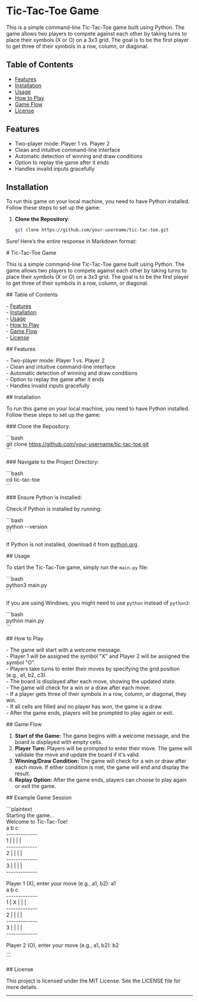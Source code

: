 # Tic-Tac-Toe Game

This is a simple command-line Tic-Tac-Toe game built using Python. The game allows two players to compete against each other by taking turns to place their symbols (X or O) on a 3x3 grid. The goal is to be the first player to get three of their symbols in a row, column, or diagonal.

## Table of Contents

- [Features](#features)
- [Installation](#installation)
- [Usage](#usage)
- [How to Play](#how-to-play)
- [Game Flow](#game-flow)
- [License](#license)

## Features

- Two-player mode: Player 1 vs. Player 2
- Clean and intuitive command-line interface
- Automatic detection of winning and draw conditions
- Option to replay the game after it ends
- Handles invalid inputs gracefully

## Installation

To run this game on your local machine, you need to have Python installed. Follow these steps to set up the game:

1. **Clone the Repository**:
   ```bash
   git clone https://github.com/your-username/tic-tac-toe.git
Sure! Here’s the entire response in Markdown format:

\# Tic-Tac-Toe Game

This is a simple command-line Tic-Tac-Toe game built using Python. The game allows two players to compete against each other by taking turns to place their symbols (X or O) on a 3x3 grid. The goal is to be the first player to get three of their symbols in a row, column, or diagonal.

\## Table of Contents

\- [Features](\#features)  
\- [Installation](\#installation)  
\- [Usage](\#usage)  
\- [How to Play](\#how-to-play)  
\- [Game Flow](\#game-flow)  
\- [License](\#license)

\## Features

\- Two-player mode: Player 1 vs. Player 2  
\- Clean and intuitive command-line interface  
\- Automatic detection of winning and draw conditions  
\- Option to replay the game after it ends  
\- Handles invalid inputs gracefully

\## Installation

To run this game on your local machine, you need to have Python installed. Follow these steps to set up the game:

\### Clone the Repository:

\```bash  
git clone https://github.com/your-username/tic-tac-toe.git  
\```

\### Navigate to the Project Directory:

\```bash  
cd tic-tac-toe  
\```

\### Ensure Python is Installed:

Check if Python is installed by running:

\```bash  
python --version  
\```

If Python is not installed, download it from [python.org](https://www.python.org).

\## Usage

To start the Tic-Tac-Toe game, simply run the `main.py` file:

\```bash  
python3 main.py  
\```

If you are using Windows, you might need to use `python` instead of `python3`:

\```bash  
python main.py  
\```

\## How to Play

\- The game will start with a welcome message.  
\- Player 1 will be assigned the symbol "X" and Player 2 will be assigned the symbol "O".  
\- Players take turns to enter their moves by specifying the grid position (e.g., a1, b2, c3).  
\- The board is displayed after each move, showing the updated state.  
\- The game will check for a win or a draw after each move:  
\- If a player gets three of their symbols in a row, column, or diagonal, they win.  
\- If all cells are filled and no player has won, the game is a draw.  
\- After the game ends, players will be prompted to play again or exit.

\## Game Flow

1. **Start of the Game:** The game begins with a welcome message, and the board is displayed with empty cells.  
2. **Player Turn:** Players will be prompted to enter their move. The game will validate the move and update the board if it's valid.  
3. **Winning/Draw Condition:** The game will check for a win or draw after each move. If either condition is met, the game will end and display the result.  
4. **Replay Option:** After the game ends, players can choose to play again or exit the game.

\## Example Game Session

\```plaintext  
Starting the game...  
Welcome to Tic-Tac-Toe!  
a   b   c  
\-------------  
1 |   |   |   |  
\-------------  
2 |   |   |   |  
\-------------  
3 |   |   |   |  
\-------------

Player 1 (X), enter your move (e.g., a1, b2): a1  
a   b   c  
\-------------  
1 | X |   |   |  
\-------------  
2 |   |   |   |  
\-------------  
3 |   |   |   |  
\-------------

Player 2 (O), enter your move (e.g., a1, b2): b2  
...  
\```

\## License

This project is licensed under the MIT License. See the LICENSE file for more details.

---